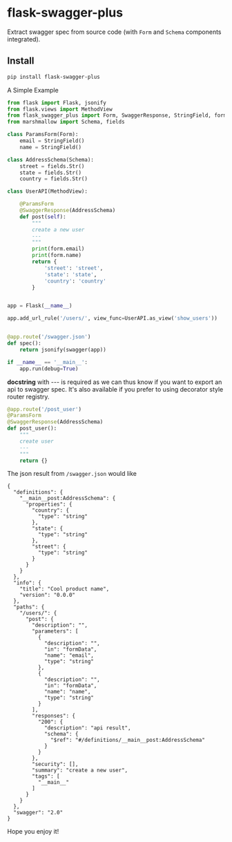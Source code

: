 # flask-swagger-plus
Extract swagger spec from source code (with `Form` and `Schema` components integrated).

## Install

```bash
pip install flask-swagger-plus
```


A Simple Example
```python
from flask import Flask, jsonify
from flask.views import MethodView
from flask_swagger_plus import Form, SwaggerResponse, StringField, form, swagger
from marshmallow import Schema, fields

class ParamsForm(Form):
    email = StringField()
    name = StringField()

class AddressSchema(Schema):
    street = fields.Str()
    state = fields.Str()
    country = fields.Str()

class UserAPI(MethodView):

    @ParamsForm
    @SwaggerResponse(AddressSchema)
    def post(self):
        """
        create a new user
        ---
        """
        print(form.email)
        print(form.name)
        return {
            'street': 'street',
            'state': 'state',
            'country': 'country'
        }


app = Flask(__name__)

app.add_url_rule('/users/', view_func=UserAPI.as_view('show_users'))


@app.route('/swagger.json')
def spec():
    return jsonify(swagger(app))

if __name__ == '__main__':
    app.run(debug=True)
```

**docstring** with _---_ is required as we can thus know if you want to export an api to swagger spec.
It's also available if you prefer to using decorator style router registry.
```python
@app.route('/post_user')
@ParamsForm
@SwaggerResponse(AddressSchema)
def post_user():
    """
    create user
    ---
    """
    return {}
```

The json result from `/swagger.json` would like
```
{
  "definitions": {
    "__main__post:AddressSchema": {
      "properties": {
        "country": {
          "type": "string"
        },
        "state": {
          "type": "string"
        },
        "street": {
          "type": "string"
        }
      }
    }
  },
  "info": {
    "title": "Cool product name",
    "version": "0.0.0"
  },
  "paths": {
    "/users/": {
      "post": {
        "description": "",
        "parameters": [
          {
            "description": "",
            "in": "formData",
            "name": "email",
            "type": "string"
          },
          {
            "description": "",
            "in": "formData",
            "name": "name",
            "type": "string"
          }
        ],
        "responses": {
          "200": {
            "description": "api result",
            "schema": {
              "$ref": "#/definitions/__main__post:AddressSchema"
            }
          }
        },
        "security": [],
        "summary": "create a new user",
        "tags": [
          "__main__"
        ]
      }
    }
  },
  "swagger": "2.0"
}
```

Hope you enjoy it!


